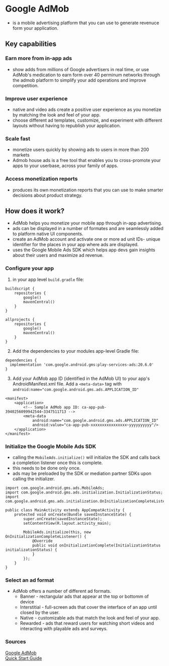 # Google AdMob

- is a mobile advertising platform that you can use to generate revenuce form your application.

## Key capabilities

### Earn more from in-app ads

- show adds from millions of Google advertisers in real time, or use AdMob's medication to earn form over 40 perminum networks through the admob platform to simplify your add operations and improve competition.

### Improve user experience

- native and video ads create a positive user experience as you monetize by matching the look and feel of your app.
- choose different ad templates, customize, and experiment with different layouts without having to republish your application.

### Scale fast

- monetize users quickly by showing ads to users in more than 200 markets
- Admob house ads is a free tool that enables you to cross-promote your apps to your userbase, across your family of apps.

### Access monetization reports

- produces its own monetization reports that you can use to make smarter decisions about product strategy.

## How does it work?

- AdMob helps you monetize your mobile app through in-app advertising.
- ads can be displayed in a number of formates and are seamlessly added to platform native UI components.
- create an AdMob account and activate one or more ad unit IDs- unique identifier for the places in your app where ads are displayed.
- uses the Google Mobile Ads SDK which helps app devs gain insights about their users and maximize ad revenue.

### Configure your app

1. in your app level `build.gradle` file: 

```
buildscript {
    repositories {
        google()
        mavenCentral()
    }
}

allprojects {
    repositories {
        google()
        mavenCentral()
    }
}
```

2. Add the dependencies to your modules app-level Gradle file: 

```
dependencies {
  implementation 'com.google.android.gms:play-services-ads:20.6.0'
}

```

3. Add your AdMob app ID (identified in the AdMob UI) to your app's AndroidManifest.xml file. Add a `<meta-data>` tag with `android:name="com.google.android.gms.ads.APPLICATION_ID"`

```
<manifest>
    <application>
        <!-- Sample AdMob app ID: ca-app-pub-3940256099942544~3347511713 -->
        <meta-data
            android:name="com.google.android.gms.ads.APPLICATION_ID"
            android:value="ca-app-pub-xxxxxxxxxxxxxxxx~yyyyyyyyyy"/>
    </application>
</manifest>
```

### Initialize the Google Mobile Ads SDK

- calling the `MobileAds.initialize()` will initialize the SDK and calls back a completion listener once this is complete.
- this needs to be done only once.
- ads may be preloaded by the SDK or mediation partner SDKs upon calling the initializer.

```
import com.google.android.gms.ads.MobileAds;
import com.google.android.gms.ads.initialization.InitializationStatus;
import com.google.android.gms.ads.initialization.OnInitializationCompleteListener;

public class MainActivity extends AppCompatActivity {
    protected void onCreate(Bundle savedInstanceState) {
        super.onCreate(savedInstanceState);
        setContentView(R.layout.activity_main);

        MobileAds.initialize(this, new OnInitializationCompleteListener() {
            @Override
            public void onInitializationComplete(InitializationStatus initializationStatus) {
            }
        });
    }
}
```

### Select an ad format

- AdMob offers a number of different ad formats.
  - Banner - rectangular ads that appear at the top or bottomm of device
  - Interstitial - full-screen ads that cover the interface of an app until closed by the user.
  - Native - customizable ads that match the look and feel of your app.
  - Rewarded - ads that reward users for watching short videos and interacting with playable ads and surveys.


### Sources

[Google AdMob](https://developers.google.com/admob)  
[Quick Start Guide](https://developers.google.com/admob/android/quick-start)
